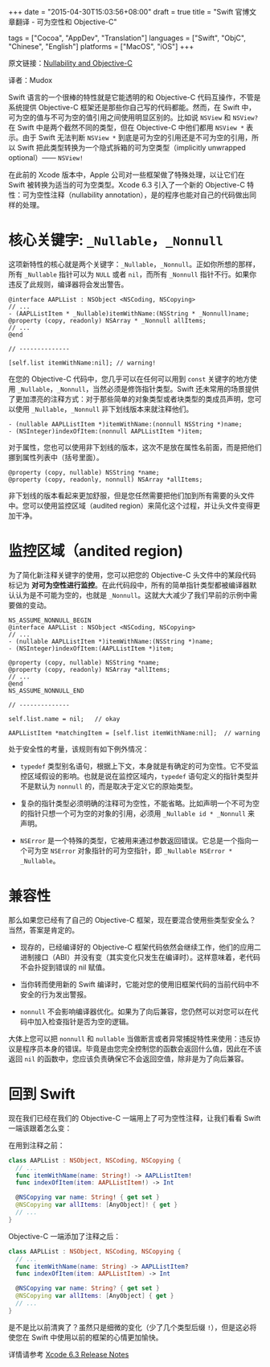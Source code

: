 +++
date = "2015-04-30T15:03:56+08:00"
draft = true
title = "Swift 官博文章翻译 - 可为空性和 Objective-C"

tags      = ["Cocoa", "AppDev", "Translation"]
languages = ["Swift", "ObjC", "Chinese", "English"]
platforms = ["MacOS", "iOS"]
+++

原文链接：[Nullability and Objective-C](https://developer.apple.com/swift/blog/?id=25)

译者：Mudox

Swift 语言的一个很棒的特性就是它能透明的和 Objective-C 代码互操作，不管是系统提供 Objective-C 框架还是那些你自己写的代码都能。然而，在 Swift 中，可为空的值与不可为空的值引用之间使用明显区别的。比如说 `NSView` 和 `NSView?` 在 Swift 中是两个截然不同的类型，但在 Objective-C 中他们都用 `NSView *` 表示。由于 Swift 无法判断 `NSView *` 到底是可为空的引用还是不可为空的引用，所以 Swift 把此类型转换为一个隐式拆箱的可为空类型（implicitly unwrapped optional）—— `NSView!`

在此前的 Xcode 版本中，Apple 公司对一些框架做了特殊处理，以让它们在 Swift 被转换为适当的可为空类型。Xcode 6.3 引入了一个新的 Objective-C 特性：可为空性注释（nullability annotation），是的程序也能对自己的代码做出同样的处理。
<!--more-->

# 核心关键字: `_Nullable`，`_Nonnull`

这项新特性的核心就是两个关键字：`_Nullable`，`_Nonnull`。正如你所想的那样，所有 `_Nullable` 指针可以为 `NULL` 或者 `nil`，而所有 `_Nonnull` 指针不行。如果你违反了此规则，编译器将会发出警告。

```objc
@interface AAPLList : NSObject <NSCoding, NSCopying>
// ...
- (AAPLListItem * _Nullable)itemWithName:(NSString * _Nonnull)name;
@property (copy, readonly) NSArray * _Nonnull allItems;
// ...
@end

// --------------

[self.list itemWithName:nil]; // warning!
```

在您的 Objective-C 代码中，您几乎可以在任何可以用到 `const` 关键字的地方使用 `_Nullable`，`_Nonnull`，当然必须是修饰指针类型。Swift 还未常用的场景提供了更加漂亮的注释方式：对于那些简单的对象类型或者块类型的类成员声明，您可以使用 `_Nullable`，`_Nonnull` 非下划线版本来就注释他们。

```objc
- (nullable AAPLListItem *)itemWithName:(nonnull NSString *)name;
- (NSInteger)indexOfItem:(nonnull AAPLListItem *)item;
```

对于属性，您也可以使用非下划线的版本，这次不是放在属性名前面，而是把他们挪到属性列表中（括号里面）。

```objc
@property (copy, nullable) NSString *name;
@property (copy, readonly, nonnull) NSArray *allItems;
```

非下划线的版本看起来更加舒服，但是您任然需要把他们加到所有需要的头文件中。您可以使用监控区域（audited region）来简化这个过程，并让头文件变得更加干净。

# 监控区域（andited region)

为了简化新注释关键字的使用，您可以把您的 Objective-C 头文件中的某段代码标记为 __对可为空性进行监控__。在此代码段中，所有的简单指针类型都被编译器默认认为是不可能为空的，也就是 `_Nonnull`。这就大大减少了我们早前的示例中需要做的变动。

```objc
NS_ASSUME_NONNULL_BEGIN
@interface AAPLList : NSObject <NSCoding, NSCopying>
// ...
- (nullable AAPLListItem *)itemWithName:(NSString *)name;
- (NSInteger)indexOfItem:(AAPLListItem *)item;

@property (copy, nullable) NSString *name;
@property (copy, readonly) NSArray *allItems;
// ...
@end
NS_ASSUME_NONNULL_END

// --------------

self.list.name = nil;   // okay

AAPLListItem *matchingItem = [self.list itemWithName:nil];  // warning
```

处于安全性的考量，该规则有如下例外情况：

* `typedef` 类型别名语句，根据上下文，本身就是有确定的可为空性。它不受监控区域假设的影响。也就是说在监控区域内，`typedef` 语句定义的指针类型并不是默认为 `nonnull` 的，而是取决于定义它的原始类型。

* 复杂的指针类型必须明确的注释可为空性，不能省略。比如声明一个不可为空的指针只想一个可为空的对象的引用，必须用 `_Nullable id * _Nonnull` 来声明。

* `NSError` 是一个特殊的类型，它被用来通过参数返回错误。它总是一个指向一个可为空 `NSError` 对象指针的可为空指针，即 `_Nullable NSError * _Nullable`。

# 兼容性

那么如果您已经有了自己的 Objective-C 框架，现在要混合使用些类型安全么？当然，答案是肯定的。

- 现存的，已经编译好的 Objective-C 框架代码依然会继续工作，他们的应用二进制接口（ABI）并没有变（其实变化只发生在编译时）。这样意味着，老代码不会扑捉到错误的 nil 赋值。

- 当你转而使用新的 Swift 编译时，它能对您的使用旧框架代码的当前代码中不安全的行为发出警报。

- `nonnull` 不会影响编译器优化。如果为了向后兼容，您仍然可以对您可以在代码中加入检查指针是否为空的逻辑。

大体上您可以把 `nonnull` 和 `nullable` 当做断言或者异常捕捉特性来使用：违反协议是程序员本身的错误。毕竟是由您完全控制您的函数会返回什么值，因此在不该返回 `nil` 的函数中，您应该负责确保它不会返回空值，除非是为了向后兼容。

# 回到 Swift

现在我们已经在我们的 Objective-C 一端用上了可为空性注释，让我们看看 Swift 一端该跟着怎么变：

在用到注释之前：

```swift
class AAPLList : NSObject, NSCoding, NSCopying {
  // ...
  func itemWithName(name: String!) -> AAPLListItem!
  func indexOfItem(item: AAPLListItem!) -> Int

  @NSCopying var name: String! { get set }
  @NSCopying var allItems: [AnyObject]! { get }
  // ...
}
```

Objective-C 一端添加了注释之后：

```swift
class AAPLList : NSObject, NSCoding, NSCopying {
  // ...
  func itemWithName(name: String) -> AAPLListItem?
  func indexOfItem(item: AAPLListItem) -> Int

  @NSCopying var name: String? { get set }
  @NSCopying var allItems: [AnyObject] { get }
  // ...
}
```

是不是比以前清爽了？虽然只是细微的变化（少了几个类型后缀 `!`），但是这必将使您在 Swift 中使用以前的框架的心情更加愉快。

详情请参考 [Xcode 6.3 Release Notes](http://developer.apple.com/go/?id=xcode-6.3-beta-release-notes)
